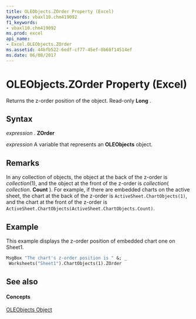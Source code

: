 ```yaml
---
title: OLEObjects.ZOrder Property (Excel)
keywords: vbaxl10.chm419092
f1_keywords:
- vbaxl10.chm419092
ms.prod: excel
api_name:
- Excel.OLEObjects.ZOrder
ms.assetid: 44bfb522-6edf-cf77-45ef-0b68f14514ef
ms.date: 06/08/2017
---
```



# OLEObjects.ZOrder Property (Excel)

Returns the z-order position of the object. Read-only  **Long** .


## Syntax

 _expression_ . **ZOrder**

 _expression_ A variable that represents an **OLEObjects** object.


## Remarks

In any collection of objects, the object at the back of the z-order is  _collection_(1), and the object at the front of the z-order is  _collection_( _collection_. **Count** ). For example, if there are embedded charts on the active sheet, the chart at the back of the z-order is `ActiveSheet.ChartObjects(1)`, and the chart at the front of the z-order is  `ActiveSheet.ChartObjects(ActiveSheet.ChartObjects.Count)`.


## Example

This example displays the z-order position of embedded chart one on Sheet1.


```vb
MsgBox "The chart's z-order position is " &; _ 
 Worksheets("Sheet1").ChartObjects(1).ZOrder
```


## See also


#### Concepts


[OLEObjects Object](Excel.OLEObjects.md)


